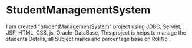 # StudentManagementSystem
I am created "StudentManagementSystem" project using JDBC, Servlet, JSP, HTML, CSS, js, Oracle-DataBase, This project is helps to manage the students Details, all Subject marks and percentage base on RollNo .
